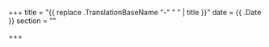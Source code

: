 +++
title = "{{ replace .TranslationBaseName "-" " " | title }}"
date = {{ .Date }}
section = ""

+++
